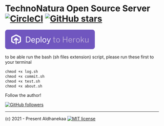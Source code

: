 # TechnoNatura Open Source Server [![CircleCI](https://circleci.com/gh/TechnoNatura-org/technonatura-server.svg?style=svg)](https://app.circleci.com/pipelines/github/TechnoNatura-org/technonatura-server) [![GitHub stars](https://img.shields.io/github/stars/TechnoNatura-org/technonatura-server.svg?style=social&label=Star&maxAge=2592000)](https://github.com/TechnoNatura-org/technonatura-server)

[![deploy to heroku](assets/deployToHeroku.svg)](https://heroku.com/deploy?template=https://github.com/TechnoNatura-org/technonatura-server)

to be able run the bash (sh files extension) script, please run these first to your terminal

```shell
chmod +x log.sh
chmod +x commit.sh
chmod +x test.sh
chmod +x about.sh
```

Follow the author!

[![GitHub followers](https://img.shields.io/github/followers/Aldhanekaa.svg?style=social&label=Follow&maxAge=2592000)](https://github.com/Aldahnekaa?tab=followers)

---

(c) 2021 - Present Aldhanekaa [![MIT license](https://img.shields.io/badge/License-MIT-blue.svg)](https://lbesson.mit-license.org/)
